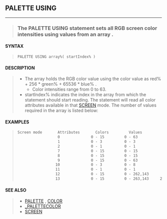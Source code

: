 ## PALETTE USING
---
<blockquote>

### The PALETTE USING statement sets all RGB screen color intensities using values from an array .

</blockquote>

#### SYNTAX

<blockquote>

`PALETTE USING array%( startIndex% )`

</blockquote>

#### DESCRIPTION

<blockquote>

* The array holds the RGB color value using the color value as red% + 256 * green% + 65536 * blue% .
	* Color intensities range from 0 to 63.
* startIndex% indicates the index in the array from which the statement should start reading. The statement will read all color attributes available in that [SCREEN](./SCREEN.md) mode. The number of values required in the array is listed below:


</blockquote>

#### EXAMPLES

<blockquote>

```vb
Screen mode       Attributes       Colors         Values
                  0              0 - 15         0 - 63           16
                  1              0 - 3          0 - 3             4
                  2              0 - 1          0 - 1             2
                  7              0 - 15         0 - 15           16
                  8              0 - 15         0 - 15           16
                  9              0 - 15         0 - 63           16
                 10              0 - 3          0 - 8             4
                 11              0 - 1          0 - 1             2
                 12              0 - 15         0 - 262,143      16
                 13              0 - 15         0 - 263,143     256
```
  

</blockquote>

#### SEE ALSO

<blockquote>

* [PALETTE](./PALETTE.md) , [COLOR](./COLOR.md)
* [_PALETTECOLOR](./_PALETTECOLOR.md)
* [SCREEN](./SCREEN.md)

</blockquote>
